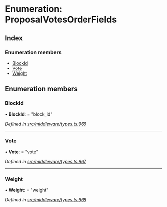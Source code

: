 # Enumeration: ProposalVotesOrderFields

## Index

### Enumeration members

* [BlockId](_src_middleware_types_.proposalvotesorderfields.md#blockid)
* [Vote](_src_middleware_types_.proposalvotesorderfields.md#vote)
* [Weight](_src_middleware_types_.proposalvotesorderfields.md#weight)

## Enumeration members

###  BlockId

• **BlockId**: = "block_id"

*Defined in [src/middleware/types.ts:966](https://github.com/PolymathNetwork/polymesh-sdk/blob/2aa4a44/src/middleware/types.ts#L966)*

___

###  Vote

• **Vote**: = "vote"

*Defined in [src/middleware/types.ts:967](https://github.com/PolymathNetwork/polymesh-sdk/blob/2aa4a44/src/middleware/types.ts#L967)*

___

###  Weight

• **Weight**: = "weight"

*Defined in [src/middleware/types.ts:968](https://github.com/PolymathNetwork/polymesh-sdk/blob/2aa4a44/src/middleware/types.ts#L968)*
